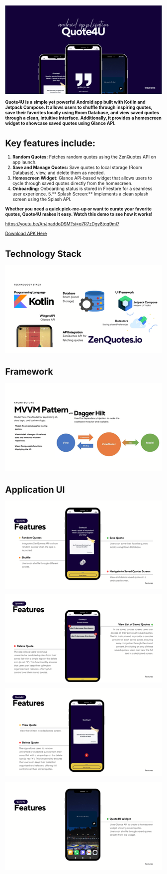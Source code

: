 ![quote4u](https://github.com/Chriztey/Quote4U/blob/main/Quote4U_Presentation_Deck/1.png)

**Quote4U is a simple yet powerful Android app built with Kotlin and Jetpack Compose. It allows users to shuffle through inspiring quotes, 
save their favorites locally using Room Database, and view saved quotes through a clean, intuitive interface. Additionally, 
it provides a homescreen widget to showcase saved quotes using Glance API.**

<h1>Key features include:</h1>

1. **Random Quotes:** Fetches random quotes using the ZenQuotes API on app launch.
2. **Save and Manage Quotes:** Save quotes to local storage (Room Database), view, and delete them as needed.
3. **Homescreen Widget:** Glance API-based widget that allows users to cycle through saved quotes directly from the homescreen.
4. **Onboarding:** Onboarding status is stored in Firestore for a seamless user experience.
5.** Splash Screen:** Implements a clean splash screen using the Splash API.

**Whether you need a quick pick-me-up or want to curate your favorite quotes, Quote4U makes it easy. Watch this demo to see how it works!**

https://youtu.be/AnJpaddoDSM?si=q7R7zDgy8tqq9ml7

[Download APK Here](https://drive.google.com/file/d/1emuG4h6h-WUgYFoK3SDbB_NMYYVt3ZWB/view?usp=sharing)

<h1>Technology Stack</h1>

![quote4u](https://github.com/Chriztey/Quote4U/blob/main/Quote4U_Presentation_Deck/11.png)

<h1>Framework</h1>

![quote4u](https://github.com/Chriztey/Quote4U/blob/main/Quote4U_Presentation_Deck/10.png)

<h1>Application UI</h1>

![quote4u](https://github.com/Chriztey/Quote4U/blob/main/Quote4U_Presentation_Deck/3.png)

![quote4u](https://github.com/Chriztey/Quote4U/blob/main/Quote4U_Presentation_Deck/4.png)

![quote4u](https://github.com/Chriztey/Quote4U/blob/main/Quote4U_Presentation_Deck/5.png)

![quote4u](https://github.com/Chriztey/Quote4U/blob/main/Quote4U_Presentation_Deck/6.png)

